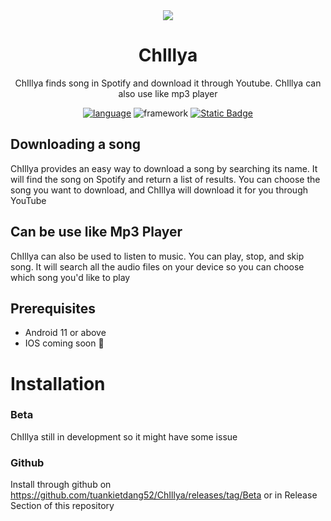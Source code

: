 <div height="150" align="center">
<img src="https://github.com/user-attachments/assets/24401439-72e3-4efd-96cc-780ca2d4aa2a" />
</div>
<div align="center">
  
# ChIllya
<p>ChIllya finds song in Spotify and download it through Youtube. ChIllya can also use like mp3 player</p>
</div>
<p align="center">
<a href="https://github.com/search?q=repo%3Atuankietdang52%2FChIllya++language%3AC%23&type=code"><img alt="language" src="https://img.shields.io/badge/language-c%23-purple"></a>
<a><img alt="framework" src="https://img.shields.io/badge/framework-9.0-%23512BD4?logo=.net"></a>
<a href="https://github.com/tuankietdang52/ChIllya/blob/main/LICENSE"><img alt="Static Badge" src="https://img.shields.io/badge/license-MIT-green"></a>
</p>

## Downloading a song
ChIllya provides an easy way to download a song by searching its name. It will find the song on Spotify and return a list of results. You can choose the song you want to download, and ChIllya will download it for you through YouTube

## Can be use like Mp3 Player
ChIllya can also be used to listen to music. You can play, stop, and skip song. It will search all the audio files on your device so you can choose which song you'd like to play

## Prerequisites
<ul>
  <li>Android 11 or above</li>
  <li>IOS coming soon 🫠</li>
</ul>


<h1>Installation</h1>

### Beta
<p>ChIllya still in development so it might have some issue</p>

### Github
Install through github on https://github.com/tuankietdang52/ChIllya/releases/tag/Beta or in Release Section of this repository
